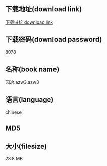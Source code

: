 ## 下载地址(download link)
[下载链接 download link](https://voluble-croquembouche-d321dc.netlify.app/?s=%E5%9B%AD%E5%86%B6.azw3)

## 下载密码(download password)
8078

## 名称(book name)
园冶.azw3.azw3

## 语言(language)
chinese

## MD5


## 大小(filesize)
28.8 MB
